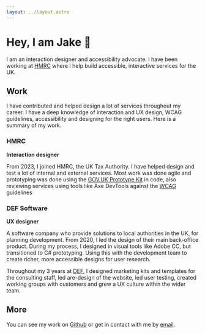 ```yaml
---
layout: ../layout.astro
---
```


# Hey, I am Jake 🐉

I am an interaction designer and accessibility advocate.
I have been working at [HMRC]("https://www.gov.uk/government/organisations/hm-revenue-customs")
where I help build accessible, interactive services for the UK.

## Work

I have contributed and helped design a lot of services throughout my
career. I have a deep knowledge of interaction and UX design, WCAG
guidelines, accessibility and designing for the right users. Here is a
summary of my work.

### HMRC

**Interaction designer**

From 2023, I joined HMRC, the UK Tax Authority. I have helped design
and test a lot of internal and external services. Most work was done
agile and prototyping was done using the [GOV.UK Prototype Kit]("https://prototype-kit.service.gov.uk/docs/")
in code, also reviewing services using tools like Axe DevTools against the
[WCAG]("https://www.w3.org/TR/WCAG22/") guidelines

### DEF Software

**UX designer**

A software company who provide solutions to local authorities in the
UK, for planning development. From 2020, I led the design of their
main back-office product. During my process, I designed in visual
tools like Adobe CC, but transitioned to C# prototyping. Using this
with the development team to create richer, more accessible designs
for user research.

Throughout my 3 years at [DEF]("https://www.def.co.uk/"), I
designed marketing kits and templates for the consulting staff, led
are-design of the website, led user testing, created working groups
with customers and grew a UX culture within the wider team.

## More

You can see my work on [Github]("https://github.com/ordyboii") or get
in contact with me by [email]("mailto:jake.ord345@gmail.com").
